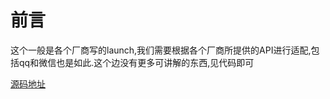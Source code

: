 # 前言

这个一般是各个厂商写的launch,我们需要根据各个厂商所提供的API进行适配,包括qq和微信也是如此.这个边没有更多可讲解的东西,见代码即可

[源码地址](https://github.com/zzggxx/BadgeNumber)